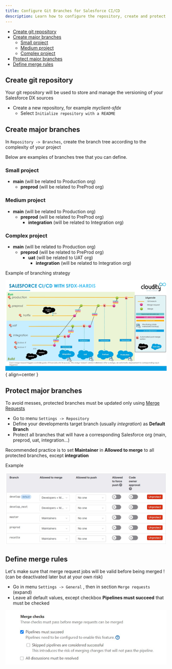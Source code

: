 ```yaml
---
title: Configure Git Branches for Salesforce CI/CD
description: Learn how to configure the repository, create and protect branches, and define merge rules
---
```

<!-- markdownlint-disable MD013 -->

- [Create git repository](#create-git-repository)
- [Create major branches](#create-major-branches)
  - [Small project](#small-project)
  - [Medium project](#medium-project)
  - [Complex project](#complex-project)
- [Protect major branches](#protect-major-branches)
- [Define merge rules](#define-merge-rules)

## Create git repository

Your git repository will be used to store and manage the versioning of your Salesforce DX sources

- Create a new repository, for example _myclient-sfdx_
  - Select `Initialize repository with a README`

## Create major branches

In `Repository -> Branches`, create the branch tree according to the complexity of your project

Below are examples of branches tree that you can define.

### Small project

- **main** (will be related to Production org)
  - **preprod** (will be related to PreProd org)

### Medium project

- **main** (will be related to Production org)
  - **preprod** (will be related to PreProd org)
    - **integration** (will be related to Integration org)

### Complex project

- **main** (will be related to Production org)
  - **preprod** (will be related to PreProd org)
    - **uat** (will be related to UAT org)
      - **integration** (will be related to Integration org)

Example of branching strategy

![](assets/images/ci-cd-schema-main.jpg){ align=center }

## Protect major branches

To avoid messes, protected branches must be updated only using [Merge Requests](https://docs.gitlab.com/ee/user/project/merge_requests/)

- Go to menu `Settings -> Repository`
- Define your developments target branch (usually _integration_) as **Default Branch**
- Protect all branches that will have a corresponding Salesforce org (main, preprod, uat, integration...)

Recommended practice is to set **Maintainer** in **Allowed to merge** to all protected branches, except **integration**

Example

![protected branches](assets/images/protected-branches.jpg)

## Define merge rules

Let's make sure that merge request jobs will be valid before being merged ! (can be deactivated later but at your own risk)

- Go in menu `Settings -> General` , then in section `Merge requests` (expand)
- Leave all default values, except checkbox **Pipelines must succeed** that must be checked

![merge checks](assets/images/merge-checks.jpg)
